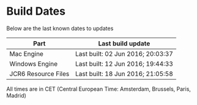 # Build Dates

Below are the last known dates to updates

Part | Last build update
-----|-----
Mac Engine | Last built: 02 Jun 2016; 20:03:37
Windows Engine | Last built: 12 Jun 2016; 19:44:33
JCR6 Resource Files | Last built: 18 Jun 2016; 21:05:58
All times are in CET (Central European Time: Amsterdam, Brussels, Paris, Madrid)



